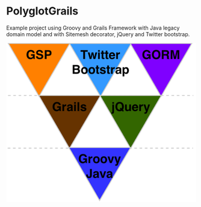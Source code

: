 PolyglotGrails
=================

Example project using Groovy and Grails Framework with Java legacy domain model and with Sitemesh decorator, jQuery and Twitter bootstrap.

![Polyglot Programming Pyramid of Grails Java Legacy project][pyramid_grails_java_legacy]

[pyramid_grails_java_legacy]: web-app/images/pyramid_grails_java_legacy.png  "Polyglot Programming Pyramid of Grails Java Legacy project"